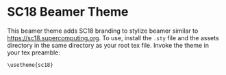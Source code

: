 # SC18 Beamer Theme 

This beamer theme adds SC18 branding to stylize beamer similar to https://sc18.supercomputing.org.
To use, install the `.sty` file and the assets directory in the same directory as your root tex file.
Invoke the theme in your tex preamble:
```
\usetheme{sc18}
```
